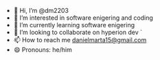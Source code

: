 - 👋 Hi, I’m @dm2203
- 👀 I’m interested in software enigering and coding  
- 🌱 I’m currently learning software enigering   
- 💞️ I’m looking to collaborate on hyperion dev `
- 📫 How to reach me danielmarta15@gmail.com
- 😄 Pronouns: he/him

<!---
dm2203/dm2203 is a ✨ special ✨ repository because its `README.md` (this file) appears on your GitHub profile.
You can click the Preview link to take a look at your changes.
--->
